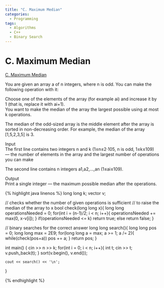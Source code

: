 ```yaml
---
title: "C. Maximum Median"
categories:
  - Programming
tags:
  - Algorithms
  - C++
  - Binary Search
---
```

# C. Maximum Median

[C. Maximum Median](https://codeforces.com/contest/1201/problem/C)

You are given an array a of n integers, where n is odd. You can make the following operation with it:  

Choose one of the elements of the array (for example ai) and increase it by 1 (that is, replace it with ai+1).  
You want to make the median of the array the largest possible using at most k operations.  

The median of the odd-sized array is the middle element after the array is sorted in non-decreasing order. For example, the median of the array [1,5,2,3,5] is 3.  

Input  
The first line contains two integers n and k (1≤n≤2⋅105, n is odd, 1≤k≤109) — the number of elements in the array and the largest number of operations you can make  

The second line contains n integers a1,a2,…,an (1≤ai≤109).  

Output  
Print a single integer — the maximum possible median after the operations.  

{% highlight java linenos %}
long long k;
vector<long long> v;

// checks whether the number of given operations is sufficient
// to raise the median of the array to x
bool check(long long x){
    long long operationsNeeded = 0;
    for(int i = (n-1)/2; i < n; i++){
        operationsNeeded += max(0, x-v[i]);
    }
    if(operationsNeeded <= k) return true;
    else return false;
}

// binary searches for the correct answer
long long search(){
    long long pos = 0; long long max = 2E9;
    for(long long a = max; a >= 1; a /= 2){
        while(check(pos+a)) pos += a;
    }
    return pos;
}

int main() {
    cin >> n >> k;
    for(int i = 0; i < n; i++){
        int t;
        cin >> t;
        v.push_back(t);
    }
    sort(v.begin(), v.end());

    cout << search() << '\n';
}

{% endhighlight %}
